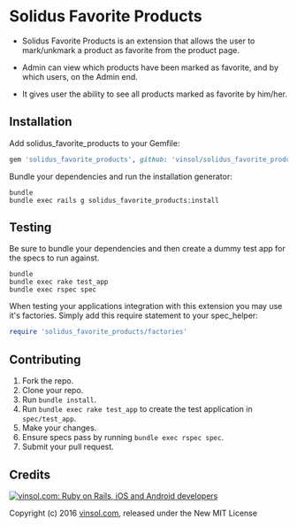 Solidus Favorite Products
=======================

* Solidus Favorite Products is an extension that allows the user to mark/unkmark a product as favorite from the product page.

* Admin can view which products have been marked as favorite, and by which users, on the Admin end.

* It gives user the ability to see all products marked as favorite by him/her.

Installation
------------

Add solidus_favorite_products to your Gemfile:

```ruby
gem 'solidus_favorite_products', github: 'vinsol/solidus_favorite_products'
```

Bundle your dependencies and run the installation generator:

```shell
bundle
bundle exec rails g solidus_favorite_products:install
```

Testing
-------

Be sure to bundle your dependencies and then create a dummy test app for the specs to run against.

```shell
bundle
bundle exec rake test_app
bundle exec rspec spec
```

When testing your applications integration with this extension you may use it's factories.
Simply add this require statement to your spec_helper:

```ruby
require 'solidus_favorite_products/factories'
```

Contributing
------------

1. Fork the repo.
2. Clone your repo.
3. Run `bundle install`.
4. Run `bundle exec rake test_app` to create the test application in `spec/test_app`.
5. Make your changes.
6. Ensure specs pass by running `bundle exec rspec spec`.
7. Submit your pull request.

Credits
-------

[![vinsol.com: Ruby on Rails, iOS and Android developers](http://vinsol.com/vin_logo.png "Ruby on Rails, iOS and Android developers")](http://vinsol.com)

Copyright (c) 2016 [vinsol.com](http://vinsol.com "Ruby on Rails, iOS and Android developers"), released under the New MIT License
